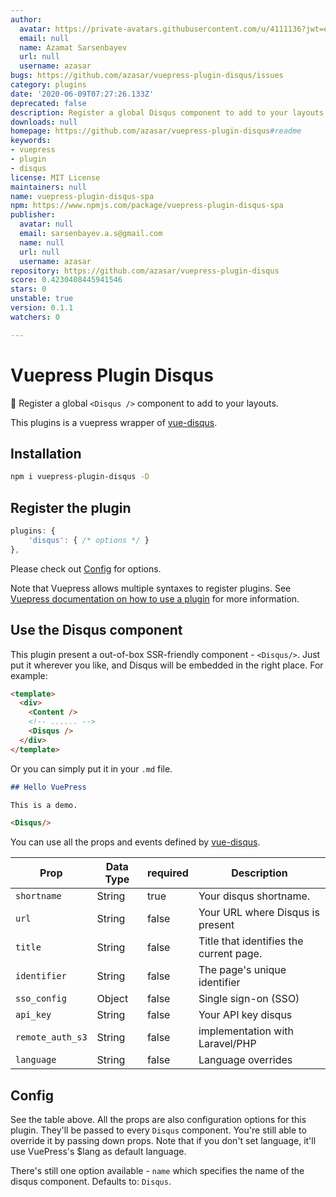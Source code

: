```yaml
---
author:
  avatar: https://private-avatars.githubusercontent.com/u/4111136?jwt=eyJhbGciOiJIUzI1NiIsInR5cCI6IkpXVCJ9.eyJpc3MiOiJnaXRodWIuY29tIiwiYXVkIjoicmF3LmdpdGh1YnVzZXJjb250ZW50LmNvbSIsImtleSI6ImtleTEiLCJleHAiOjE3MzQ2NTUxNDAsIm5iZiI6MTczNDY1Mzk0MCwicGF0aCI6Ii91LzQxMTExMzYifQ.9lI1oSOsulGv6FnP_1kVkLcRtWTKuyLaGuCqB4vHXaU&v=4
  email: null
  name: Azamat Sarsenbayev
  url: null
  username: azasar
bugs: https://github.com/azasar/vuepress-plugin-disqus/issues
category: plugins
date: '2020-06-09T07:27:26.133Z'
deprecated: false
description: Register a global Disqus component to add to your layouts for SPA apps
downloads: null
homepage: https://github.com/azasar/vuepress-plugin-disqus#readme
keywords:
- vuepress
- plugin
- disqus
license: MIT License
maintainers: null
name: vuepress-plugin-disqus-spa
npm: https://www.npmjs.com/package/vuepress-plugin-disqus-spa
publisher:
  avatar: null
  email: sarsenbayev.a.s@gmail.com
  name: null
  url: null
  username: azasar
repository: https://github.com/azasar/vuepress-plugin-disqus
score: 0.4230408445941546
stars: 0
unstable: true
version: 0.1.1
watchers: 0

---
```


# Vuepress Plugin Disqus
🔌 Register a global `<Disqus />` component to add to your layouts.

This plugins is a vuepress wrapper of [vue-disqus](https://github.com/ktquez/vue-disqus).

## Installation

```bash
npm i vuepress-plugin-disqus -D
```

## Register the plugin

```js
plugins: {
    'disqus': { /* options */ }
},
```

Please check out [Config](#config) for options.

Note that Vuepress allows multiple syntaxes to register plugins. See [Vuepress documentation on how to use a plugin](https://vuepress.vuejs.org/plugin/using-a-plugin.html) for more information.

## Use the Disqus component

This plugin present a out-of-box SSR-friendly component  - `<Disqus/>`. Just put it wherever you like, and Disqus will be embedded in the right place. For example:

```html
<template>
  <div>
    <Content />
    <!-- ...... -->
    <Disqus />
  </div>
</template>
```
Or you can simply put it in your `.md` file.
```markdown
## Hello VuePress

This is a demo.

<Disqus/>
```

You can use all the props and events defined by [vue-disqus](https://github.com/ktquez/vue-disqus).

Prop            | Data Type  | required  | Description
--------------- | ---------- | --------- | -----------
`shortname`     | String     | true      | Your disqus shortname.
`url`           | String     | false     | Your URL where Disqus is present
`title`         | String     | false     | Title that identifies the current page.
`identifier`    | String     | false     | The page's unique identifier
`sso_config`    | Object     | false     | Single sign-on (SSO)
`api_key`       | String     | false     | Your API key disqus
`remote_auth_s3`| String     | false     | implementation with Laravel/PHP
`language`      | String     | false     | Language overrides

## Config 

See the table above. All the props are also configuration options for this plugin. They'll be passed to every `Disqus` component. You're still able to override it by passing down props. Note that if you don't set language, it'll use VuePress's $lang as default language.

There's still one option available - `name` which specifies the name of the disqus component. Defaults to: `Disqus`.

